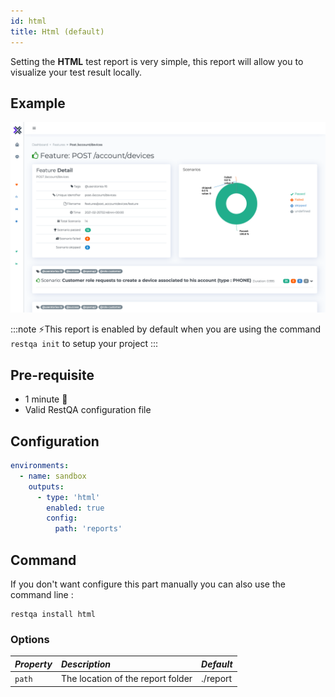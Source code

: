 ```yaml
---
id: html
title: Html (default)
---
```


Setting the **HTML** test report is very simple, this report will allow you to visualize your test result locally.

## Example

![HTML example](../assets/cucumber-export-html.png)

:::note
 ⚡️This report is enabled by default when you are using the command `restqa init` to setup your project
:::

## Pre-requisite

 * 1 minute  🚀
 * Valid RestQA configuration file

## Configuration 

```yaml
environments:
  - name: sandbox
    outputs:
      - type: 'html'
        enabled: true
        config: 
          path: 'reports'
```

## Command 

If you don't want configure this part manually you can also use the command line :

```
restqa install html
```

### Options

| *Property*   | *Description*                                                                                | *Default*          |
|:-------------|:---------------------------------------------------------------------------------------------|:-------------------|
| `path`       | The location of the report folder                                                            | ./report           |


